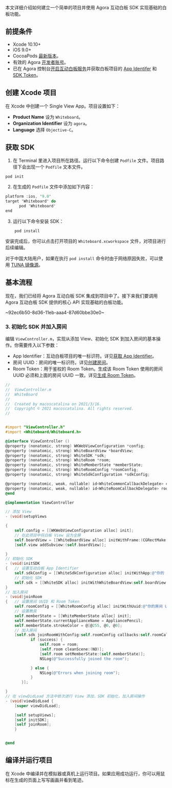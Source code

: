 本文详细介绍如何建立一个简单的项目并使用 Agora 互动白板 SDK 实现基础的白板功能。

## 前提条件

- Xcode 10.10+
- iOS 9.0+
- CocoaPods [最新版本](https://cocoapods.org/)。
- 有效的 Agora [开发者账号](https://docs.agora.io/cn/AgoraPlatform/sign_in_and_sign_up)。
- 已在 Agora 控制台[开启互动白板服务](/cn/whiteboard/enable_whiteboard?platform=iOS#开启互动白板服务)并获取白板项目的 [App Identifer](/cn/whiteboard/enable_whiteboard?platform=iOS#获取-app-identifier) 和 [SDK Token](/cn/whiteboard/enable_whiteboard?platform=iOS#获取-sdk-token)。

## 创建 Xcode 项目

在 Xcode 中创建一个 Single View App。项目设置如下：

- **Product Name** 设为 `Whiteboard`。
- **Organization Identifier** 设为 `agora`。
- **Language** 选择 `Objective-C`。

## 获取 SDK

1. 在 Terminal 里进入项目所在路径。运行以下命令创建 `Podfile` 文件。项目路径下会出现一个 `Podfile` 文本文件。

```
pod init
```

2. 在生成的 `Podfile` 文件中添加如下内容：

```objective-c
platform :ios, '9.0'
target 'Whiteboard' do
      pod 'Whiteboard'
end
```

3. 运行以下命令安装 SDK：

```
	pod install
```

安装完成后，你可以点击打开项目的 `Whiteboard.xcworkspace` 文件，对项目进行后续编辑。

<div class="alert info">对于中国大陆用户，如果在执行 <code>pod install</code> 命令时由于网络原因失败，可以使用 <a href="https://mirrors.tuna.tsinghua.edu.cn/help/CocoaPods/">TUNA 镜像源</a >。</div>

## 基本流程

现在，我们已经将 Agora 互动白板 SDK 集成到项目中了。接下来我们要调用 Agora 互动白板 SDK 提供的核心 API 实现基础的白板功能。

~92ec6b50-8d36-11eb-aaa4-87d60bbe30e0~

### 3. 初始化 SDK 并加入房间

编辑 `ViewController.m`，实现从添加 View、初始化 SDK 到加入房间的基本操作。你需要传入以下参数：

- App Identifier：互动白板项目的唯一标识符。详见[获取 App Identifier](/cn/whiteboard/enable_whiteboard?platform=iOS#获取-app-identifier)。
- 房间 UUID：房间的唯一标识符。详见[创建房间](/cn/whiteboard/join_whiteboard_room_ios?platform=iOS&versionId=77ba64f0-8f97-11eb-9291-873e8e47bde0#1-创建房间)。
- Room Token：用于鉴权的 Room Token。生成该 Room Token 使用的房间 UUID 必须和上面的房间 UUID 一致。详见[生成 Room Token](/cn/whiteboard/join_whiteboard_room_ios?platform=iOS&versionId=77ba64f0-8f97-11eb-9291-873e8e47bde0#2-生成-room-token)。

```objective-c
//
//  ViewController.m
//  WhiteBoard
//
//  Created by macoscatalina on 2021/3/16.
//  Copyright © 2021 macoscatalina. All rights reserved.
//


#import "ViewController.h"
#import <Whiteboard/Whiteboard.h>

@interface ViewController ()
@property (nonatomic, strong) WKWebViewConfiguration *config;
@property (nonatomic, strong) WhiteBoardView *boardView;
@property (nonatomic, strong) WhiteSDK *sdk;
@property (nonatomic, strong) WhiteRoom *room;
@property (nonatomic, strong) WhiteMemberState *memberState;
@property (nonatomic, strong) WhiteRoomConfig *roomConfig;
@property (nonatomic, strong) WhiteSdkConfiguration *sdkConfig;

@property (nonatomic, weak, nullable) id<WhiteCommonCallbackDelegate> commonDelegate;
@property (nonatomic, weak, nullable) id<WhiteRoomCallbackDelegate> roomCallbackDelegate;
@end

@implementation ViewController

// 添加 View
- (void)setupViews

{
    self.config = [[WKWebViewConfiguration alloc] init];
    // 在此项目中将白板 View 设为全屏
    self.boardView = [[WhiteBoardView alloc] initWithFrame:(CGRectMake(0.0f,0.0f,self.view.bounds.size.width,self.view.bounds.size.height)) configuration:(self.config)];
    [self.view addSubview:(self.boardView)];

}
// 初始化 SDK
- (void)initSDK
{   // 设置互动白板 App Identifier
    self.sdkConfig = [[WhiteSdkConfiguration alloc] initWithApp:@"你的 App Identifier"];
    // 初始化 SDK
    self.sdk = [[WhiteSDK alloc] initWithWhiteBoardView:self.boardView config:self.sdkConfig commonCallbackDelegate:self.commonDelegate];
}
// 加入房间
- (void)joinRoom
{   // 设置房间 UUID 和 Room Token
    self.roomConfig = [[WhiteRoomConfig alloc] initWithUuid:@"你的房间 UUID" roomToken:@"你的 Room Token"];
    // 设置教具
    self.memberState = [[WhiteMemberState alloc] init];
    self.memberState.currentApplianceName = AppliancePencil;
    self.memberState.strokeColor = @[@255, @0, @0];
    // 加入房间
    [self.sdk joinRoomWithConfig:self.roomConfig callbacks:self.roomCallbackDelegate completionHandler:^(BOOL success, WhiteRoom * _Nonnull room, NSError * _Nonnull error) {
           if (success) {
               self.room = room;
               [self.room cleanScene:(NO)];
               [self.room setMemberState:(self.memberState)];
               NSLog(@"Successfully joined the room");

           } else {
               NSLog(@"Errors when joining room");
           }
       }];

}
// 在 viewDidLoad 方法中依次进行 View 添加，SDK 初始化，加入房间操作
- (void)viewDidLoad {
    [super viewDidLoad];

    [self setupViews];
    [self initSDK];
    [self joinRoom];
    }


@end
```

## 编译并运行项目

在 Xcode 中编译并在模拟器或真机上运行项目。如果应用成功运行，你可以用鼠标在生成的页面上写写画画并看到笔迹。
